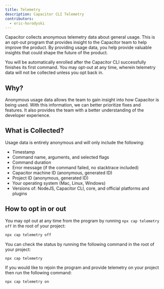 ```yaml
---
title: Telemetry
description: Capacitor CLI Telemetry
contributors:
  - eric-horodyski
---
```


Capacitor collects anonymous telemetry data about general usage. This is an opt-out program that provides insight to the Capacitor team to help improve the product. By providing usage data, you help provide valuable insights that could shape the future of the product.

You will be automatically enrolled after the Capacitor CLI successfully finishes its first command. You may opt-out at any time, wherein telemetry data will not be collected unless you opt back in. 

## Why?

Anonymous usage data allows the team to gain insight into how Capacitor is being used. With this information, we can better prioritize fixes and features. It also provides the team with a better understanding of the developer experience.

## What is Collected?

Usage data is entirely anonymous and will only include the following:

* Timestamp
* Command name, arguments, and selected flags
* Command duration
* Error message (if the command failed, no stacktrace included)
* Capacitor machine ID (anonymous, generated ID)
* Project ID (anonymous, generated ID)
* Your operating system (Mac, Linux, Windows)
* Versions of: NodeJS, Capacitor CLI, core, and official platforms and plugins

## How to opt in or out

You may opt out at any time from the program by running `npx cap telemetry off` in the root of your project:

```bash
npx cap telemetry off
```

You can check the status by running the following command in the root of your project:

```bash
npx cap telemetry
```

If you would like to rejoin the program and provide telemetry on your project then run the following command:

```bash
npx cap telemetry on
```
